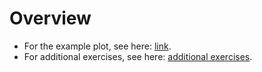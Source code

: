 

# Overview 

- For the example plot, see here: [link](py-intro/plot.md).
- For additional exercises, see here: [additional exercises](py-intro/additional_exercises.md).

